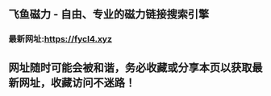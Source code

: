 ## **飞鱼磁力 - 自由、专业的磁力链接搜索引擎**
### 最新网址:<a href="https://fycl4.xyz" target="_blank">https://fycl4.xyz</a>
## 网址随时可能会被和谐，务必收藏或分享本页以获取最新网址，收藏访问不迷路！
